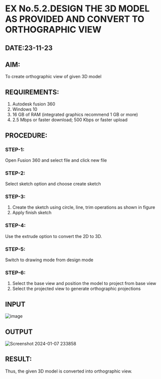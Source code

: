 # EX No.5.2.DESIGN THE 3D MODEL AS PROVIDED AND CONVERT TO ORTHOGRAPHIC VIEW
## DATE:23-11-23

## AIM: 
To create orthographic view of given 3D model

## REQUIREMENTS: 
1. Autodesk fusion 360
2. Windows 10
3. 16 GB of RAM (integrated graphics recommend 1 GB or more)
4. 2.5 Mbps or faster download; 500 Kbps or faster upload 

## PROCEDURE:

### STEP-1:
Open Fusion 360 and select file and click new file

### STEP-2:
Select sketch option and choose create sketch

### STEP-3: 
1. Create the sketch using circle, line, trim operations as shown in figure
2. Apply finish sketch 

### STEP-4:
 Use the extrude option to convert the 2D to 3D.

### STEP-5:
Switch to drawing mode from design mode 
          
### STEP-6:
1. Select the base view and position the model to project from base view 
2. Select the projected view to generate orthographic projections

## INPUT
![image](https://user-images.githubusercontent.com/113594316/199412055-fa1f658d-65f4-42c2-9c3c-78c93512e905.png)

## OUTPUT
![Screenshot 2024-01-07 233858](https://github.com/subha2406/EX-No.5.2.DESIGN-THE-3D-MODEL-AS-PROVIDED-AND-CONVERT-TO-ORTHOGRAPHIC-VIEW/assets/155226504/a50d38d2-1e87-448f-ad63-910272bb6764)


## RESULT:
Thus, the given 3D model is converted into orthographic view.
